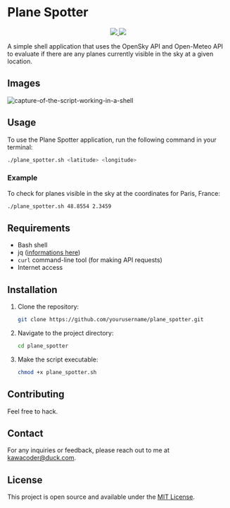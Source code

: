 
# Plane Spotter
  <p align=center>
    <a align=center href="https://www.mozilla.org/en-US/MPL/">
      <img src="https://img.shields.io/badge/License-MPL%202.0-orange.svg?style=for-the-badge&logo=mozilla" />
    </a>
    <img src="https://img.shields.io/badge/100%25-BASH-yellow.svg?style=for-the-badge&logo=linux" />
  </p>
A simple shell application that uses the OpenSky API and Open-Meteo API to evaluate if there are any planes currently visible in the sky at a given location.

## Images
![capture-of-the-script-working-in-a-shell](https://github.com/user-attachments/assets/b5d4cbc9-db1c-451c-8cbd-5121ec74db1e)

## Usage

To use the Plane Spotter application, run the following command in your terminal:

```bash
./plane_spotter.sh <latitude> <longitude>
```

### Example

To check for planes visible in the sky at the coordinates for Paris, France:

```bash
./plane_spotter.sh 48.8554 2.3459
```

## Requirements

- Bash shell
- jq ([informations here](https://packages.debian.org/bookworm/jq))
- `curl` command-line tool (for making API requests)
- Internet access
## Installation

1. Clone the repository:

   ```bash
   git clone https://github.com/yourusername/plane_spotter.git
   ```

2. Navigate to the project directory:

   ```bash
   cd plane_spotter
   ```

3. Make the script executable:

   ```bash
   chmod +x plane_spotter.sh
   ```

## Contributing

Feel free to hack.

## Contact

For any inquiries or feedback, please reach out to me at [kawacoder@duck.com](mailto:kawacoder@duck.com).

## License

This project is open source and available under the [MIT License](LICENSE).
